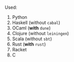 Used:
  1. Python
  2. Haskell (without `cabal`)
  3. OCaml (**with** `dune`)
  4. Clojure (without `leiningen`)
  5. Scala (without `sbt`)
  6. Rust (**with** `rust`)
  7. Racket
  8. C
